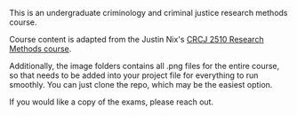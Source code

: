 This is an undergraduate criminology and criminal justice research methods course.

Course content is adapted from the Justin Nix's [CRCJ 2510 Research Methods course](https://jnix.netlify.app/courses/crcj2510/).

Additionally, the image folders contains all .png files for the entire course, so that needs to be added into your project file for everything to run smoothly. You can just clone the repo, which may be the easiest option. 

If you would like a copy of the exams, please reach out. 

